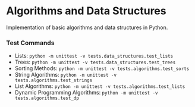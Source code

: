 # Algorithms and Data Structures

Implementation of basic algorithms and data structures in Python. 

### Test Commands

- Lists: `python -m unittest -v tests.data_structures.test_lists`
- Trees: `python -m unittest -v tests.data_structures.test_trees`
- Sorting Methods: `python -m unittest -v tests.algorithms.test_sorts`
- String Algorithms: `python -m unittest -v tests.algorithms.test_strings`
- List Algorithms: `python -m unittest -v tests.algorithms.test_lists`
- Dynamic Programming Algorithms: `python -m unittest -v tests.algorithms.test_dp`
